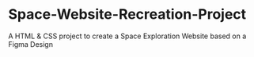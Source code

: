 # Space-Website-Recreation-Project
 A HTML & CSS project to create a Space Exploration Website based on a Figma Design
